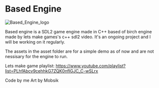 # Based Engine

![Based_Engine_logo](https://user-images.githubusercontent.com/76536315/235335455-d4e34e22-4040-49be-ba77-31bdb6cd34b4.png)

Based engine is a SDL2 game engine made in C++ based of birch engine made by lets make games's c++ sdl2 video. It's an ongoing project and I will be working on it regularly.

The assets in the asset folder are for a simple demo as of now and are not nessisary for the engine to run.

Lets make game playlist:
https://www.youtube.com/playlist?list=PLhfAbcv9cehhkG7ZQK0nfIGJC_C-wSLrx

Code by me
Art by Mobsik
